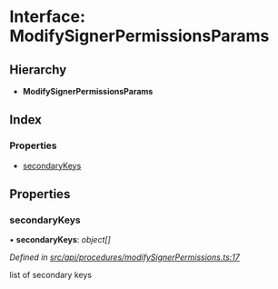 # Interface: ModifySignerPermissionsParams

## Hierarchy

* **ModifySignerPermissionsParams**

## Index

### Properties

* [secondaryKeys](modifysignerpermissionsparams.md#secondarykeys)

## Properties

###  secondaryKeys

• **secondaryKeys**: *object[]*

*Defined in [src/api/procedures/modifySignerPermissions.ts:17](https://github.com/PolymathNetwork/polymesh-sdk/blob/56921667/src/api/procedures/modifySignerPermissions.ts#L17)*

list of secondary keys

